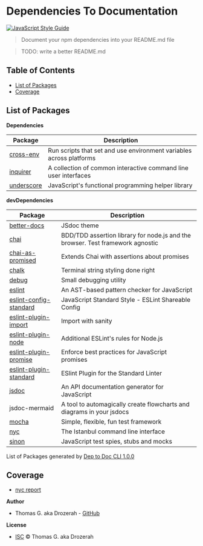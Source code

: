 # Dependencies To Documentation

[![JavaScript Style Guide](https://img.shields.io/badge/code_style-standard-brightgreen.svg)](https://standardjs.com)

> Document your npm dependencies into your README.md file

> TODO: write a better README.md


Table of Contents
-----------------

- [List of Packages](#list-of-packages)
- [Coverage](#coverage)


List of Packages
----------------

__Dependencies__

| Package                                                                             | Description                                                                    |
| ----------------------------------------------------------------------------------- | ------------------------------------------------------------------------------ |
| [cross-env](https://github.com/kentcdodds/cross-env#readme)                         | Run scripts that set and use environment variables across platforms            |
| [inquirer](https://github.com/SBoudrias/Inquirer.js#readme)                         | A collection of common interactive command line user interfaces                |
| [underscore](https://underscorejs.org)                                              | JavaScript's functional programming helper library                             |


__devDependencies__

| Package                                                                             | Description                                                                    |
| ----------------------------------------------------------------------------------- | ------------------------------------------------------------------------------ |
| [better-docs](https://github.com/SoftwareBrothers/better-docs#readme)               | JSdoc theme                                                                    |
| [chai](http://chaijs.com)                                                           | BDD/TDD assertion library for node.js and the browser. Test framework agnostic |
| [chai-as-promised](https://github.com/domenic/chai-as-promised#readme)              | Extends Chai with assertions about promises                                    |
| [chalk](https://github.com/chalk/chalk#readme)                                      | Terminal string styling done right                                             |
| [debug](https://github.com/visionmedia/debug#readme)                                | Small debugging utility                                                        |
| [eslint](https://eslint.org)                                                        | An AST-based pattern checker for JavaScript                                    |
| [eslint-config-standard](https://github.com/standard/eslint-config-standard)        | JavaScript Standard Style - ESLint Shareable Config                            |
| [eslint-plugin-import](https://github.com/benmosher/eslint-plugin-import)           | Import with sanity                                                             |
| [eslint-plugin-node](https://github.com/mysticatea/eslint-plugin-node#readme)       | Additional ESLint's rules for Node.js                                          |
| [eslint-plugin-promise](https://github.com/xjamundx/eslint-plugin-promise#readme)   | Enforce best practices for JavaScript promises                                 |
| [eslint-plugin-standard](https://github.com/standard/eslint-plugin-standard#readme) | ESlint Plugin for the Standard Linter                                          |
| [jsdoc](https://github.com/jsdoc/jsdoc#readme)                                      | An API documentation generator for JavaScript                                  |
| jsdoc-mermaid                                                                       | A tool to automagically create flowcharts and diagrams in your jsdocs          |
| [mocha](https://mochajs.org/)                                                       | Simple, flexible, fun test framework                                           |
| [nyc](https://istanbul.js.org/)                                                     | The Istanbul command line interface                                            |
| [sinon](https://sinonjs.org/)                                                       | JavaScript test spies, stubs and mocks                                         |


List of Packages generated by [Dep to Doc CLI 1.0.0](https://github.com/Drozerah/dep-to-doc-cli.git)


Coverage
--------

- [nyc report](/public/reports/index.html)

__Author__

- Thomas G. aka Drozerah - [GitHub](https://github.com/Drozerah)

__License__

- [ISC](licence) © Thomas G. aka Drozerah